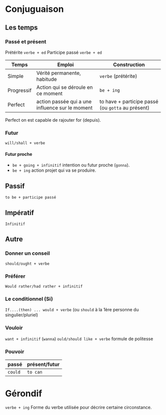 # Conjuguaison

## Les temps

### Passé et présent

Prétérite `verbe + ed`
Participe passé `verbe + ed`

| Temps | Emploi | Construction |
|---|---|---|
| Simple | Vérité permanente, habitude | `verbe` (prétérite) |
| Progressif | Action qui se déroule en ce moment | `be + ing` |
| Perfect | action passée qui a une influence sur le moment | to have + participe passé (ou `gotta` au présent) |

Perfect on est capable de rajouter for (depuis).

### Futur

`will/shall + verbe`

#### Futur proche 

* `be + going + infinitif` intention ou futur proche (`gonna`).
* `be + ing` action projet qui va se produire.

## Passif

`to be + participe passé`

## Impératif 

`Infinitif`

## Autre

### Donner un conseil

`should/ought + verbe` 

### Préférer 

`Would rather/had rather + infinitif`

### Le conditionnel (Si)

`If....(then) ... would + verbe`  (ou `should` à la 1ère personne du singulier/pluriel)

### Vouloir

`want + infinitif` (`wanna`)
`ould/should like + verbe` formule de politesse

### Pouvoir

| passé | présent/futur |
|---|---|
| `could` | `to can` |

# Gérondif

`verbe + ing` Forme du verbe utilisée pour  décrire certaine circonstance.
